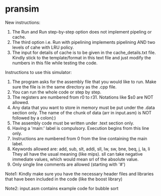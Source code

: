 # pransim
New instructions:
1. The Run and Run step-by-step option does not implement pipeling or cache.
2. The third option i.e. Run with pipelining implements pipelining AND two levels of cahe with LRU policy.
3. The input for details of cache is to be given in the cache_details.txt file. Kindly stick to the template/format in this text file and just modify the numbers in this file while testing the code.

Instructions to use this simulator:
1. The program asks for the assembly file that you would like to run. Make sure the file is in the same directory as the .cpp file.
2. You can run the whole code or step by step.
3. The registers are numbered from r0 to r31. Notations like $s0 are NOT allowed.
4. Any data that you want to store in memory must be put under the .data section only. The name of the chunk of data (arr in input.asm) is NOT followed by a colon(:)
5. The assembly code must be written under .text section only. 
6. Having a 'main:' label is compulsory. Execution begins from this line only.
7. Instructions are numbered from 0 from the line containing the main label.
8. Keywords allowed are: add, sub, slt, addi, sll, lw, sw, bne, beq, j, la, li
They all have the usual meaning (like mips). sll can take negative immediate values, which would mean srl of the absolute value.
9. Only single line comments are allowed (starting with '#')

Note1: Kindly make sure you have the necessary header files and libraries that have been included in the code (like the boost library)

Note2: input.asm contains example code for bubble sort
